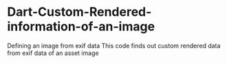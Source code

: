 # Dart-Custom-Rendered-information-of-an-image
Defining an image from exif data
This code finds out custom rendered data from exif data of an asset image
